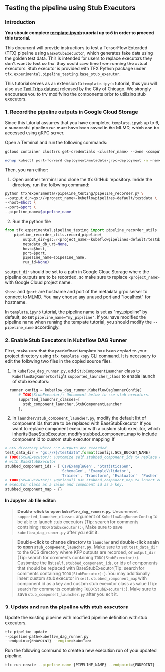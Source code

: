 
## Testing the pipeline using Stub Executors

### Introduction
**You should complete [template.ipynb](https://github.com/tensorflow/tfx/blob/master/docs/tutorials/tfx/template.ipynb) tutorial up to *6* in order to proceed this tutorial.**

This document will provide instructions to test a TensorFlow Extended (TFX) pipeline
using `BaseStubExecuctor`, which generates fake data using the golden test data. This is intended for users to replace executors they don't want to test so that they could save time from running the actual executors. Stub executor is provided with TFX Python package under `tfx.experimental.pipeline_testing.base_stub_executor`.

This tutorial serves as an extension to `template.ipynb` tutorial, thus you will also use [Taxi Trips dataset](
https://data.cityofchicago.org/Transportation/Taxi-Trips/wrvz-psew)
released by the City of Chicago. We strongly encourage you to try modifying the components prior to utilizing stub executors.

### 1. Record the pipeline outputs in Google Cloud Storage

Since this tutorial assumes that you have completed `template.ipynb` up to 6, a successful pipeline run must have been saved in the MLMD, which can be accessed using gRPC server. 

Open a Terminal and run the following commands:

```bash
gcloud container clusters get-credentials <cluster_name> --zone <compute_zone> --project {GOOGLE_CLOUD_PROJECT}
```

```bash
nohup kubectl port-forward deployment/metadata-grpc-deployment -n <namespace> {PORT}:8080 &
```

Then, you can either:

1.  Open another terminal and clone the tfx GitHub repository.
 Inside the directory, run the following command:
```bash
python tfx/experimental/pipeline_testing/pipeline_recorder.py \
--output_dir=gs://<project_name>-kubeflowpipelines-default/testdata \
--host=$host \
--port=$port \
--pipeline_name=$pipeline_name
```

2. Run the python file
```python
from tfx.experimental.pipeline_testing import pipeline_recorder_utils
    pipeline_recorder_utils.record_pipeline(
        output_dir=gs://<project_name>-kubeflowpipelines-default/testdata,
        metadata_db_uri=None,
        host=$host,
        port=$port,
        pipeline_name=$pipeline_name,
        run_id=None)
```


`$output_dir` should be set to a path in Google Cloud Storage where the pipeline outputs are to be recorded, so make sure to replace `<project_name>` with Google Cloud project name.

`$host` and `$port` are hostname and port of the metadata grpc server to connect to MLMD. You may choose any unused port and "localhost" for hostname.

In `template.ipynb` tutorial, the pipeline name is set as "my_pipeline" by default, so set `pipeline_name="my_pipeline"`. If you have modified the pipeline name when running the template tutorial, you should modify the `--pipeline_name` accordingly.

### 2. Enable Stub Executors in Kubeflow DAG Runner

First, make sure that the predefined template has been copied to your project directory using `tfx template copy` CLI command. It is necessary to edit the following two files in the copied source files.

1.  In `kubeflow_dag_runner.py`, add `StubComponentLauncher` class to `KubeflowDagRunnerConfig`'s `supported_launcher_class` to enable launch of stub executors:

``` python
  runner_config = kubeflow_dag_runner.KubeflowDagRunnerConfig(
      # TODO(StubExecutor): Uncomment below to use stub executors.
      supported_launcher_classes=[
        stub_component_launcher.StubComponentLauncher
      ],
```

2.  In `launcher/stub_component_launcher.py`, modify the default list of component ids that are to be replaced with BaseStubExecutor. If you want to replace component executor with a custom stub executor, which inherits BaseStubExecutor, modify stubbed_component_map to include component id to custom stub executor mapping. If 
```python
# GCS directory where KFP outputs are recorded
test_data_dir = "gs://{}/testdata".format(configs.GCS_BUCKET_NAME)
# TODO(StubExecutor): customize self.stubbed_component_ids to replace components
# with BaseStubExecutor
stubbed_component_ids = ['CsvExampleGen', 'StatisticsGen',
                         'SchemaGen', 'ExampleValidator',
                         'Trainer', 'Transform', 'Evaluator', 'Pusher']
# TODO(StubExecutor): (Optional) Use stubbed_component_map to insert custom stub
# executor class as a value and component id as a key.
stubbed_component_map = {}
```

#### In Jupyter lab file editor:
>**Double-click to open `kubeflow_dag_runner.py`**. 
Uncomment `supported_launcher_classes` argument of `KubeflowDagRunnerConfig` to be able to launch stub executors (Tip: search for comments containing `TODO(StubExecutor):`),  Make sure to save `kubeflow_dag_runner.py` after you edit it.



>**Double-click to change directory to `launcher` and double-click again to open `stub_component_launcher.py`.**
Make sure to set `test_data_dir` to the GCS directory where KFP outputs are recorded, or `output_dir` (Tip: search for comments containing `TODO(StubExecutor):`). Customize the list `self.stubbed_component_ids`, or ids of components that should be replaced with BaseStubExecutor(Tip: search for comments containing `TODO(StubExecutor):`). You may additionally insert custom stub executor in `self.stubbed_component_map` with component id as a key and custom stub executor class as value (Tip: search for comments containing `TODO(StubExecutor):`). Make sure to save `stub_component_launcher.py` after you edit it.

### 3. Update and run the pipeline with stub executors
Update the existing pipeline with modified pipeline definition with stub executors.
```bash
tfx pipeline update
--pipeline-path=kubeflow_dag_runner.py
--endpoint={ENDPOINT} --engine=kubeflow
```

Run the following command to create a new execution run of your updated pipeline.

```bash
tfx run create --pipeline-name {PIPELINE_NAME} --endpoint={ENDPOINT} --engine=kubeflow
```
